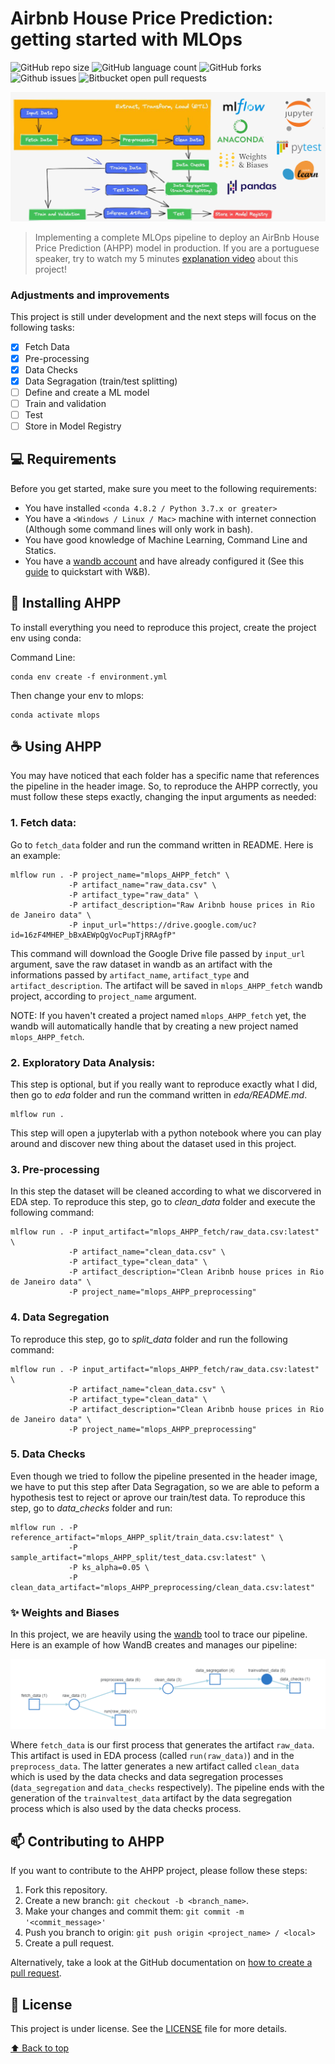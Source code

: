 # Airbnb House Price Prediction: getting started with MLOps

![GitHub repo size](https://img.shields.io/github/repo-size/Lucastmarques/mlops_AHPP?style=for-the-badge)
![GitHub language count](https://img.shields.io/github/languages/count/Lucastmarques/mlops_AHPP?style=for-the-badge)
![GitHub forks](https://img.shields.io/github/forks/Lucastmarques/mlops_AHPP?style=for-the-badge)
![Github issues](https://img.shields.io/github/issues/Lucastmarques/mlops_AHPP?style=for-the-badge)
![Bitbucket open pull requests](https://img.shields.io/github/issues-pr-raw/Lucastmarques/mlops_AHPP?style=for-the-badge)

<img src="images/header.png" alt="mlops pipeline">

> Implementing a complete MLOps pipeline to deploy an AirBnb House Price Prediction (AHPP) model in production. If you are a portuguese speaker, try to watch my 5 minutes [explanation video](https://bit.ly/3OWtTy4) about this project!

### Adjustments and improvements

This project is still under development and the next steps will focus on the following tasks:

- [x] Fetch Data
- [x] Pre-processing
- [x] Data Checks
- [x] Data Segragation (train/test splitting)
- [ ] Define and create a ML model
- [ ] Train and validation
- [ ] Test
- [ ] Store in Model Registry

## 💻 Requirements

Before you get started, make sure you meet to the following requirements:

* You have installed `<conda 4.8.2 / Python 3.7.x or greater>`
* You have a `<Windows / Linux / Mac>` machine with internet connection (Although some command lines will only work in bash).
* You have good knowledge of Machine Learning, Command Line and Statics.
* You have a [wandb account](https://wandb.ai/site) and have already configured it (See this [guide](https://docs.wandb.ai/quickstart) to quickstart with W&B).

## 🚀 Installing AHPP

To install everything you need to reproduce this project, create the project env using conda:

Command Line:
```
conda env create -f environment.yml
```

Then change your env to mlops:
```
conda activate mlops
```

## ☕ Using AHPP

You may have noticed that each folder has a specific name that references the pipeline in the header image. So, to reproduce the AHPP correctly, you must follow these steps exactly, changing the input arguments as needed: 

### 1. Fetch data:

Go to `fetch_data` folder and run the command written in README. Here is an example:

```
mlflow run . -P project_name="mlops_AHPP_fetch" \
             -P artifact_name="raw_data.csv" \
             -P artifact_type="raw_data" \
             -P artifact_description="Raw Aribnb house prices in Rio de Janeiro data" \
             -P input_url="https://drive.google.com/uc?id=16zF4MHEP_bBxAEWpQgVocPupTjRRAgfP"
```

This command will download the Google Drive file passed by `input_url` argument, save the raw dataset in wandb as an artifact with the informations passed by `artifact_name`, `artifact_type` and `artifact_description`. The artifact will be saved in `mlops_AHPP_fetch` wandb project, according to `project_name` argument.

NOTE: If you haven't created a project named `mlops_AHPP_fetch` yet, the wandb will automatically handle that by creating a new project named `mlops_AHPP_fetch`.

### 2. Exploratory Data Analysis:

This step is optional, but if you really want to reproduce exactly what I did, then go to *eda* folder and run the command written in *eda/README.md*.

```
mlflow run .
```

This step will open a jupyterlab with a python notebook where you can play around and discover new thing about the dataset used in this project. 

### 3. Pre-processing

In this step the dataset will be cleaned according to what we discorvered in EDA step. To reproduce this step, go to *clean_data* folder and execute the following command:

```
mlflow run . -P input_artifact="mlops_AHPP_fetch/raw_data.csv:latest" \
             -P artifact_name="clean_data.csv" \
             -P artifact_type="clean_data" \
             -P artifact_description="Clean Aribnb house prices in Rio de Janeiro data" \
             -P project_name="mlops_AHPP_preprocessing"
```

### 4. Data Segregation

To reproduce this step, go to *split_data* folder and run the following command:

```
mlflow run . -P input_artifact="mlops_AHPP_fetch/raw_data.csv:latest" \
             -P artifact_name="clean_data.csv" \
             -P artifact_type="clean_data" \
             -P artifact_description="Clean Aribnb house prices in Rio de Janeiro data" \
             -P project_name="mlops_AHPP_preprocessing"
```

### 5. Data Checks
Even though we tried to follow the pipeline presented in the header image, we have to put this step after Data Segragation, so we are able to peform a hypothesis test to reject or aprove our train/test data. To reproduce this step, go to *data_checks* folder and run:

```
mlflow run . -P reference_artifact="mlops_AHPP_split/train_data.csv:latest" \
             -P sample_artifact="mlops_AHPP_split/test_data.csv:latest" \
             -P ks_alpha=0.05 \
             -P clean_data_artifact="mlops_AHPP_preprocessing/clean_data.csv:latest"
```

### ✨ Weights and Biases

In this project, we are heavily using the [wandb](https://wandb.ai/site) tool to trace our pipeline. Here is an example of how WandB creates and manages our pipeline:

<img src="images/wandb_pipeline.PNG" alt="wandb pipeline">

Where `fetch_data` is our first process that generates the artifact `raw_data`. This artifact is used in EDA process (called `run(raw_data)`) and in the `preprocess_data`. The latter generates a new artifact called `clean_data` which is used by the data checks and data segregation processes (`data_segregation` and `data_checks` respectively). The pipeline ends with the generation of the `trainvaltest_data` artifact by the data segregation process which is also used by the data checks process.

## 📫 Contributing to AHPP
If you want to contribute to the AHPP project, please follow these steps:

1. Fork this repository.
2. Create a new branch: `git checkout -b <branch_name>`.
3. Make your changes and commit them: `git commit -m '<commit_message>'`
4. Push you branch to origin: `git push origin <project_name> / <local>`
5. Create a pull request.

Alternatively, take a look at the GitHub documentation on [how to create a pull request](https://help.github.com/en/github/collaborating-with-issues-and-pull-requests/creating-a-pull-request).

## 📝 License

This project is under license. See the [LICENSE](LICENSE.md) file for more details.

[⬆ Back to top](https://github.com/Lucastmarques/mlops_AHPP)<us>
